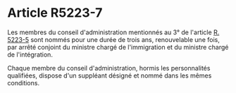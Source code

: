 # Article R5223-7

Les membres du conseil d'administration mentionnés au 3° de l'article [R. 5223-5][1] sont nommés pour une durée de trois ans, renouvelable une fois, par arrêté conjoint du ministre chargé de l'immigration et du ministre chargé de l'intégration. 

  
Chaque membre du conseil d'administration, hormis les personnalités qualifiées, dispose d'un suppléant désigné et nommé dans les mêmes conditions.

 [1]: /affichCodeArticle.do?cidTexte=LEGITEXT000006072050&idArticle=LEGIARTI000018495710&dateTexte=&categorieLien=cid